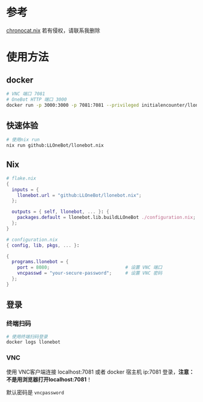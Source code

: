 # 参考

[chronocat.nix](https://github.com/Anillc/chronocat.nix) 若有侵权，请联系我删除


# 使用方法

## docker

```bash
# VNC 端口 7081
# OneBot HTTP 端口 3000
docker run -p 3000:3000 -p 7081:7081 --privileged initialencounter/llonebot:latest
```

## 快速体验

```bash
# 使用nix run
nix run github:LLOneBot/llonebot.nix
```

## Nix

```nix
# flake.nix
{
  inputs = {
    llonebot.url = "github:LLOneBot/llonebot.nix";
  };

  outputs = { self, llonebot, ... }: {
    packages.default = llonebot.lib.buildLLOneBot ./configuration.nix;
  };
}
```

```nix
# configuration.nix
{ config, lib, pkgs, ... }:

{
  programs.llonebot = {
    port = 8080;                            # 设置 VNC 端口
    vncpasswd = "your-secure-password";     # 设置 VNC 密码
  };
}
```

## 登录
### 终端扫码

```bash
# 使用终端扫码登录
docker logs llonebot
```

### VNC

使用 VNC客户端连接 localhost:7081 或者 docker 宿主机 ip:7081 登录，**注意：不是用浏览器打开localhost:7081**！

默认密码是 `vncpassword`
